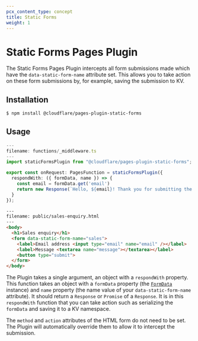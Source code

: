 ```yaml
---
pcx_content_type: concept
title: Static Forms
weight: 1
---
```


# Static Forms Pages Plugin

The Static Forms Pages Plugin intercepts all form submissions made which have the `data-static-form-name` attribute set. This allows you to take action on these form submissions by, for example, saving the submission to KV.

## Installation

```sh
$ npm install @cloudflare/pages-plugin-static-forms
```

## Usage

```typescript
---
filename: functions/_middleware.ts
---
import staticFormsPlugin from "@cloudflare/pages-plugin-static-forms";

export const onRequest: PagesFunction = staticFormsPlugin({
  respondWith: ({ formData, name }) => {
    const email = formData.get('email')
    return new Response(`Hello, ${email}! Thank you for submitting the ${name} form.`)
  }
});
```

```html
---
filename: public/sales-enquiry.html
---
<body>
  <h1>Sales enquiry</h1>
  <form data-static-form-name="sales">
    <label>Email address <input type="email" name="email" /></label>
    <label>Message <textarea name="message"></textarea></label>
    <button type="submit">
  </form>
</body>
```

The Plugin takes a single argument, an object with a `respondWith` property. This function takes an object with a `formData` property (the [`FormData`](https://developer.mozilla.org/en-US/docs/Web/API/FormData) instance) and `name` property (the name value of your `data-static-form-name` attribute). It should return a `Response` or `Promise` of a `Response`. It is in this `respondWith` function that you can take action such as serializing the `formData` and saving it to a KV namespace.

The `method` and `action` attributes of the HTML form do not need to be set. The Plugin will automatically override them to allow it to intercept the submission.
